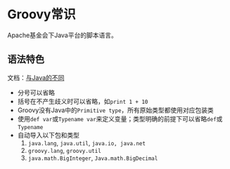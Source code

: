 # Groovy常识

Apache基金会下Java平台的脚本语言。

## 语法特色

文档：[与Java的不同](https://groovy-lang.org/differences.html)

- 分号可以省略
- 括号在不产生歧义时可以省略，如`print 1 + 10`
- Groovy没有Java中的`Primitive type`，所有原始类型都使用对应包装类
- 使用`def var`或`Typename var`来定义变量；类型明确的前提下可以省略`def`或`Typename`
- 自动导入以下包和类型
    1. `java.lang`, `java.util`, `java.io, java.net`
    2. `groovy.lang`, `groovy.util`
    3. `java.math.BigInteger`, `Java.math.BigDecimal`
